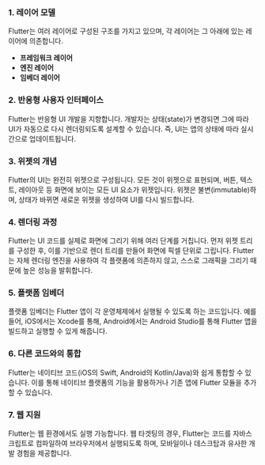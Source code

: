 ### 1. **레이어 모델**

Flutter는 여러 레이어로 구성된 구조를 가지고 있으며, 각 레이어는 그 아래에 있는 레이어에 의존합니다.

- **프레임워크 레이어**
- **엔진 레이어**
- **임베더 레이어**

### 2. **반응형 사용자 인터페이스**

Flutter는 반응형 UI 개발을 지향합니다. 개발자는 상태(state)가 변경되면 그에 따라 UI가 자동으로 다시 렌더링되도록 설계할 수 있습니다. 즉, UI는 앱의 상태에 따라 실시간으로 업데이트됩니다.

### 3. **위젯의 개념**

Flutter의 UI는 완전히 위젯으로 구성됩니다. 모든 것이 위젯으로 표현되며, 버튼, 텍스트, 레이아웃 등 화면에 보이는 모든 UI 요소가 위젯입니다. 위젯은 불변(immutable)하며, 상태가 바뀌면 새로운 위젯을 생성하여 UI를 다시 빌드합니다.

### 4. **렌더링 과정**

Flutter는 UI 코드를 실제로 화면에 그리기 위해 여러 단계를 거칩니다. 먼저 위젯 트리를 구성한 후, 이를 기반으로 렌더 트리를 만들어 화면에 픽셀 단위로 그립니다. Flutter는 자체 렌더링 엔진을 사용하여 각 플랫폼에 의존하지 않고, 스스로 그래픽을 그리기 때문에 높은 성능을 발휘합니다.

### 5. **플랫폼 임베더**

플랫폼 임베더는 Flutter 앱이 각 운영체제에서 실행될 수 있도록 하는 코드입니다. 예를 들어, iOS에서는 Xcode를 통해, Android에서는 Android Studio를 통해 Flutter 앱을 빌드하고 실행할 수 있게 해줍니다.

### 6. **다른 코드와의 통합**

Flutter는 네이티브 코드(iOS의 Swift, Android의 Kotlin/Java)와 쉽게 통합할 수 있습니다. 이를 통해 네이티브 플랫폼의 기능을 활용하거나 기존 앱에 Flutter 모듈을 추가할 수 있습니다.

### 7. **웹 지원**

Flutter는 웹 환경에서도 실행 가능합니다. 웹 타겟팅의 경우, Flutter는 코드를 자바스크립트로 컴파일하여 브라우저에서 실행되도록 하며, 모바일이나 데스크탑과 유사한 개발 경험을 제공합니다.
